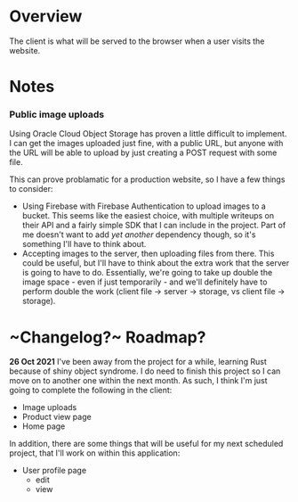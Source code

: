 # Overview
The client is what will be served to the browser when a user visits the website.

# Notes
### Public image uploads
Using Oracle Cloud Object Storage has proven a little difficult to implement. I 
can get the images uploaded just fine, with a public URL, but anyone with the 
URL will be able to upload by just creating a POST request with some file.

This can prove problamatic for a production website, so I have a few things
to consider:

- Using Firebase with Firebase Authentication to upload images to a bucket. This
  seems like the easiest choice, with multiple writeups on their API and a
  fairly simple SDK that I can include in the project. Part of me doesn't want 
  to add *yet another* dependency though, so it's something I'll have to think
  about.
- Accepting images to the server, then uploading files from there. This could be
  useful, but I'll have to think about the extra work that the server is going
  to have to do. Essentially, we're going to take up double the image space - 
  even if just temporarily - and we'll definitely have to perform double the
  work (client file -> server -> storage, vs client file -> storage).
  
# ~Changelog?~ Roadmap?
**26 Oct 2021** I've been away from the project for a while, learning Rust
because of shiny object syndrome. I do need to finish this project so I can move
on to another one within the next month. As such, I think I'm just going to 
complete the following in the client:

  - Image uploads
  - Product view page
  - Home page

In addition, there are some things that will be useful for my next scheduled
project, that I'll work on within this application:

  - User profile page
    - edit
    - view